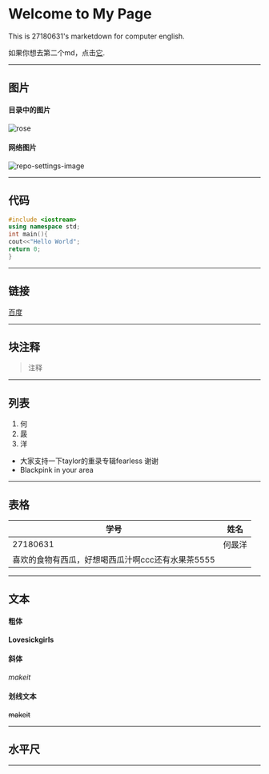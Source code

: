 # Welcome to My Page

This is 27180631's marketdown for computer english.

如果你想去第二个md，点击[它](./rose.md).
***
## 图片
#### 目录中的图片
![rose](C:\Users\Administrator\Desktop\amazing.png)
#### 网络图片
![repo-settings-image](https://manhua.acimg.cn/vertical/0/17_16_48_0e28c8aabf48e91d395689b5f6a7689f.jpg/420)
***

## 代码
```cpp
#include <iostream>
using namespace std;
int main(){
cout<<"Hello World";
return 0;
}
```
***
## 链接
[百度](https://www.baidu.com)
***
## 块注释
>注释
***
## 列表
1. 何
2. 晸
3. 洋

* 大家支持一下taylor的重录专辑fearless 谢谢
* Blackpink in your area
***
## 表格
|  学号   | 姓名  |
|  ----  | ----  |
| 27180631  | 何晸洋 |
| 喜欢的食物有西瓜，好想喝西瓜汁啊ccc还有水果茶5555|
***
## 文本
#### 粗体
**Lovesickgirls**

#### 斜体
*makeit*

#### 划线文本
~~makeit~~
***
## 水平尺
***
